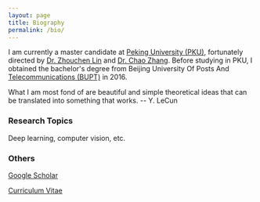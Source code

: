 ```yaml
---
layout: page
title: Biography
permalink: /bio/
---
```


I am currently a master candidate at [Peking University (PKU)](https://www.pku.edu.cn), fortunately  directed by [Dr. Zhouchen Lin](http://www.cis.pku.edu.cn/faculty/vision/zlin/zlin.htm) and [Dr. Chao Zhang](http://www.cis.pku.edu.cn/faculty/vision/zhangchao/zhangchao.htm). Before studying in PKU, I obtained the bachelor's degree from Beijing University Of Posts And [Telecommunications (BUPT)](https://www.bupt.edu.cn) in 2016.

What I am most fond of are beautiful and simple theoretical ideas that can be translated into something that works.  -- Y. LeCun

### Research Topics

Deep learning, computer vision, etc.

### Others

[Google Scholar](https://www.baidu.com)

[Curriculum Vitae](https://www.baidu.com)


